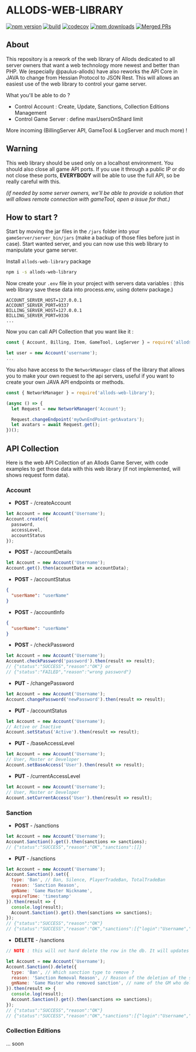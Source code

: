 # ALLODS-WEB-LIBRARY
[![npm version](https://badgen.net/npm/v/allods-web-library)](https://www.npmjs.com/package/allods-web-library)
[![build](https://badgen.net/travis/Sorok-Dva/allods-web-library)](https://travis-ci.com/github/Sorok-Dva/allods-web-libraryy)
[![codecov](https://badgen.net/codecov/c/github/Sorok-Dva/allods-web-library/master?icon=codecov)](https://codecov.io/gh/Sorok-Dva/allods-web-library)
[![npm downloads](https://badgen.net/npm/dm/allods-web-library)](https://www.npmjs.com/package/allods-web-library)
[![Merged PRs](https://badgen.net/github/merged-prs/Sorok-Dva/allods-web-library)](https://github.com/sequelize/sequelize)

## About
This repository is a rework of the web library of Allods dedicated to all server owners that want a web technology more newest and better than PHP.
We (especially @paulus-allods) have also reworks the API Core in JAVA to change from Hessian Protocol to JSON Rest. This will allows an easiest use of the web library to control your game server.

What you'll be able to do ?

- Control Account : Create, Update, Sanctions, Collection Editions Management
- Control Game Server : define maxUsersOnShard limit

More incoming (BillingServer API, GameTool & LogServer and much more) !

## Warning
This web library should be used only on a localhost environment. You should also close all game API ports.
If you use it through a public IP or do not close these ports, **EVERYBODY** will be able to use the full API, so be really careful with this.

_(if needed by some server owners, we'll be able to provide a solution that will allows remote connection with gameTool, open a issue for that.)_

## How to start ?
Start by moving the jar files in the `/jars` folder into your `gameServer/server_bin/jars` (make a backup of those files before just in case).
Start wanted server, and you can now use this web library to manipulate your game server.

Install `allods-web-library` package
```bash
npm i -s allods-web-library
```

Now create your `.env` file in your project with servers data variables : 
(this web library save these data into process.env, using dotenv package.)
```dotenv
ACCOUNT_SERVER_HOST=127.0.0.1
ACCOUNT_SERVER_PORT=9337
BILLING_SERVER_HOST=127.0.0.1
BILLING_SERVER_PORT=9336
...
```

Now you can call API Collection that you want like it : 
```javascript
const { Account, Billing, Item, GameTool, LogServer } = require('allods-web-library');

let user = new Account('username');
...
```
You also have access to the `NetworkManager` class of the library that allows you to make your own request to the api servers, useful if you want to create your own JAVA API endpoints or methods.
```javascript
const { NetworkManager } = require('allods-web-library');

(async () => {
  let Request = new NetworkManager('Account');

  Request.changeEndpoint('myOwnEndPoint-getAvatars');
  let avatars = await Request.get();
})();
```

## API Collection
Here is the web API Collection of an Allods Game Server, with code examples to get those data with this web library (if not implemented, will shows request form data).

### Account

- **POST** - /createAccount
```javascript
let Account = new Account('Username');
Account.create({
  password,
  accessLevel,
  accountStatus
});
```
- **POST** - /accountDetails
```javascript
let Account = new Account('Username');
Account.get().then(accountData => accountData);
```
- **POST** - /accountStatus
```json
{
  "userName": "userName"
}
```
- **POST** - /accountInfo
```json
{
  "userName": "userName"
}
```
- **POST** - /checkPassword
```javascript
let Account = new Account('Username');
Account.checkPassword('password').then(result => result);
// {"status":"SUCCESS","reason":"OK"} or
// {"status":"FAILED","reason":"wrong password"}
```
- **PUT** - /changePassword
```javascript
let Account = new Account('Username');
Account.changePassword('newPassword').then(result => result);
```
- **PUT** - /accountStatus
```javascript
let Account = new Account('Username');
// Active or Inactive
Account.setStatus('Active').then(result => result);
```
- **PUT** - /baseAccessLevel
```javascript
let Account = new Account('Username');
// User, Master or Developer
Account.setBaseAccess('User').then(result => result);
```
- **PUT** - /currentAccessLevel
```javascript
let Account = new Account('Username');
// User, Master or Developer
Account.setCurrentAccess('User').then(result => result);
```

### Sanction

- **POST** - /sanctions
```javascript
let Account = new Account('Username');
Account.Sanction().get().then(sanctions => sanctions);
// {"status":"SUCCESS","reason":"OK","sanctions":[]}
```
- **PUT** - /sanctions
```javascript
let Account = new Account('Username');
Account.Sanction().set({
  type: 'Ban', // Ban, Silence, PlayerTradeBan, TotalTradeBan
  reason: 'Sanction Reason',
  gmName: 'Game Master Nickname',
  expireTime: 'timestamp'
}).then(result => {
  console.log(result);
  Account.Sanction().get().then(sanctions => sanctions);
});
// {"status":"SUCCESS","reason":"OK"}
// {"status":"SUCCESS","reason":"OK","sanctions":[{"login":"Username","sanctionType":"Ban","isOn":true,"expireTime":1586965256,"reason":"Sanction Reason","gmName":"Game Master Nickname"}]}
```
- **DELETE** - /sanctions
```javascript
// NOTE : this will not hard delete the row in the db. It will updates the sanction with the new values you set below and with the flag column at 0

let Account = new Account('Username');
Account.Sanction().delete({
  type: 'Ban', // Which sanction type to remove ?
  reason: 'Sanction Removal Reason', // Reason of the deletion of the sanction
  gmName: 'Game Master who removed sanction', // name of the GM who delete the sanction
}).then(result => {
  console.log(result);
  Account.Sanction().get().then(sanctions => sanctions);
});
// {"status":"SUCCESS","reason":"OK"}
// {"status":"SUCCESS","reason":"OK","sanctions":[{"login":"Username","sanctionType":"Ban","isOn":false,"expireTime":1586965256,"reason":"Sanction Reason","gmName":"Game Master Nickname"}]}
```

### Collection Editions

... soon